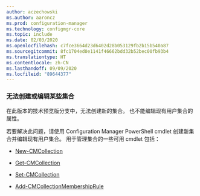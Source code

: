 ```yaml
---
author: aczechowski
ms.author: aaroncz
ms.prod: configuration-manager
ms.technology: configmgr-core
ms.topic: include
ms.date: 02/03/2020
ms.openlocfilehash: c7fce3664d23d6402d28b053129fb2b15b540a87
ms.sourcegitcommit: 8fc1704ed0e1141f46662bdd32b52bec00fb93b4
ms.translationtype: HT
ms.contentlocale: zh-CN
ms.lasthandoff: 09/09/2020
ms.locfileid: "89644377"
---
```

### <a name="cant-create-or-edit-some-collections"></a><a name="ki_coll"></a> 无法创建或编辑某些集合

<!--6197183-->
在此版本的技术预览版分支中，无法创建新的集合。 也不能编辑现有用户集合的属性。

若要解决此问题，请使用 Configuration Manager PowerShell cmdlet 创建新集合并编辑现有用户集合。 用于管理集合的一些可用 cmdlet 包括：

- [New-CMCollection](/powershell/module/configurationmanager/new-cmcollection)

- [Get-CMCollection](/powershell/module/configurationmanager/get-cmcollection)

- [Set-CMCollection](/powershell/module/configurationmanager/set-cmcollection#related-links)

- [Add-CMCollectionMembershipRule](/powershell/module/configurationmanager/add-cmcollectionmembershiprule)